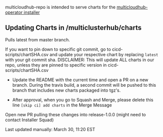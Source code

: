 multicloudhub-repo is intended to serve charts for the [multicloudhub-operator installer](https://github.com/open-cluster-management/multicloudhub-operator)

## Updating Charts in /multiclusterhub/charts
Pulls latest from master branch.

If you want to pin down to specific git commit, go to cicd-scripts/chartSHA.csv and update your respective chart by replacing `latest` with your git commit sha. 
DISCLAIMER: This will update ALL charts in our repo, unless they are pinned to specific version in cicd-scripts/chartSHA.csv

- Update the README with the current time and open a PR on a new branch. During the travis build, a second commit will be pushed to this branch that includes new charts packaged into tgz's. 

- After approval, when you go to Squash and Merge, please delete
this line `[skip ci] add charts` in the Merge Message

Open new PR pulling these changes into release-1.0.0 (might need to contact Installer Squad)

Last updated manually: March 30, 11:20 EST
